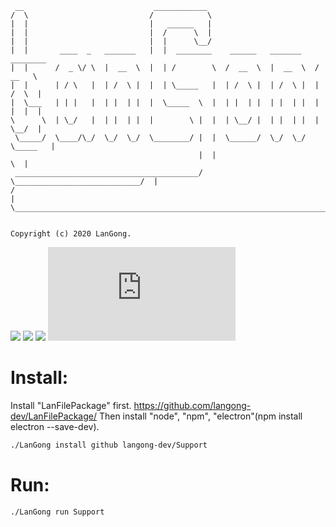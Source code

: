 ```
 __                             ____________
/  \                           /            \
|  |                           |   ______   |
|  |                           |  /      \  |
|  |                           |  |      \__/
|  |       ____  _   _______   |  |  ________    ______   _______    ________
|  |      /  _ \/ \  |  __  \  |  | /        \  /  __  \  |  __  \  /   __   \
|  |      | / \   |  | /  \ |  |  | \_____   |  | /  \ |  | /  \ |  |  /  \  |
|  \___   | | |   |  | |  | |  |  \_____  \  |  | |  | |  | |  | |  |  |  |  |
\      \  | \_/   |  | |  | |  |        \ |  |  | \__/ |  | |  | |  |  \__/  |
 \_____/  \____/\_/  \_/  \_/  \________/ |  |  \______/  \_/  \_/  \_____   |
                                          |  |                            \  |
 _________________________________________/  \____________________________/  |
/                                                                            |
\____________________________________________________________________________/


Copyright (c) 2020 LanGong.
```

![](https://img.shields.io/github/tag/langong-dev/Support.svg)
![](https://img.shields.io/github/release/langong-dev/Support.svg)
![](https://img.shields.io/github/stars/langong-dev/Support.svg)
![](https://ghbtns.com/github-btn.html?user=langong-dev&repo=Support&type=follow&count=true)


# Install: 

Install "LanFilePackage" first. https://github.com/langong-dev/LanFilePackage/
Then install "node", "npm", "electron"(npm install electron --save-dev).

```bash
./LanGong install github langong-dev/Support
```

# Run:

```bash
./LanGong run Support
```
